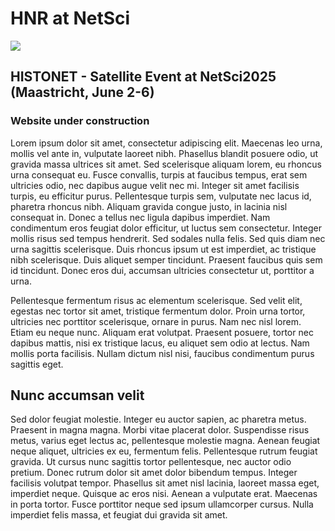 # HNR at NetSci

<img src="images/hnr header modern-min.png">

## HISTONET - Satellite Event at NetSci2025 (Maastricht, June 2-6)

### Website under construction
Lorem ipsum dolor sit amet, consectetur adipiscing elit. Maecenas leo urna, mollis vel ante in, vulputate laoreet nibh. Phasellus blandit posuere odio, ut gravida massa ultrices sit amet. Sed scelerisque aliquam lorem, eu rhoncus urna consequat eu. Fusce convallis, turpis at faucibus tempus, erat sem ultricies odio, nec dapibus augue velit nec mi. Integer sit amet facilisis turpis, eu efficitur purus. Pellentesque turpis sem, vulputate nec lacus id, pharetra rhoncus nibh. Aliquam gravida congue justo, in lacinia nisl consequat in. Donec a tellus nec ligula dapibus imperdiet. Nam condimentum eros feugiat dolor efficitur, ut luctus sem consectetur. Integer mollis risus sed tempus hendrerit. Sed sodales nulla felis. Sed quis diam nec urna sagittis scelerisque. Duis rhoncus ipsum ut est imperdiet, ac tristique nibh scelerisque. Duis aliquet semper tincidunt. Praesent faucibus quis sem id tincidunt. Donec eros dui, accumsan ultricies consectetur ut, porttitor a urna.

Pellentesque fermentum risus ac elementum scelerisque. Sed velit elit, egestas nec tortor sit amet, tristique fermentum dolor. Proin urna tortor, ultricies nec porttitor scelerisque, ornare in purus. Nam nec nisl lorem. Etiam eu neque nunc. Aliquam erat volutpat. Praesent posuere, tortor nec dapibus mattis, nisi ex tristique lacus, eu aliquet sem odio at lectus. Nam mollis porta facilisis. Nullam dictum nisl nisi, faucibus condimentum purus sagittis eget.

## Nunc accumsan velit 
Sed dolor feugiat molestie. Integer eu auctor sapien, ac pharetra metus. Praesent in magna magna. Morbi vitae placerat dolor. Suspendisse risus metus, varius eget lectus ac, pellentesque molestie magna. Aenean feugiat neque aliquet, ultricies ex eu, fermentum felis. Pellentesque rutrum feugiat gravida. Ut cursus nunc sagittis tortor pellentesque, nec auctor odio pretium. Donec rutrum dolor sit amet dolor bibendum tempus. Integer facilisis volutpat tempor. Phasellus sit amet nisl lacinia, laoreet massa eget, imperdiet neque. Quisque ac eros nisi. Aenean a vulputate erat. Maecenas in porta tortor. Fusce porttitor neque sed ipsum ullamcorper cursus. Nulla imperdiet felis massa, et feugiat dui gravida sit amet.
